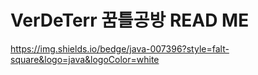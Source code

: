 # VerDeTerr 꿈틀공방 READ ME

https://img.shields.io/bedge/java-007396?style=falt-square&logo=java&logoColor=white
